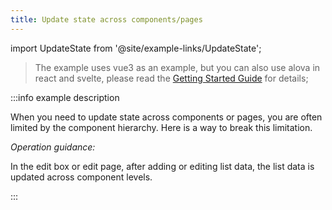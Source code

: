 ```yaml
---
title: Update state across components/pages
---
```


import UpdateState from '@site/example-links/UpdateState';

> The example uses vue3 as an example, but you can also use alova in react and svelte, please read the [Getting Started Guide](/v2/tutorial/getting-started) for details;

<UpdateState></UpdateState>

:::info example description

When you need to update state across components or pages, you are often limited by the component hierarchy. Here is a way to break this limitation.

_Operation guidance:_

In the edit box or edit page, after adding or editing list data, the list data is updated across component levels.

:::
